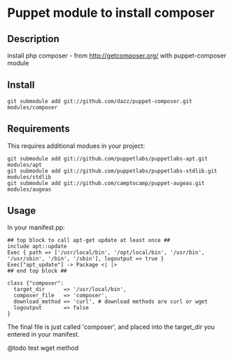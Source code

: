 # Puppet module to install composer

## Description

install php composer - from http://getcomposer.org/ with puppet-composer module

## Install

    git submodule add git://github.com/dazz/puppet-composer.git modules/composer

## Requirements

This requires additional modues in your project:

    git submodule add git://github.com/puppetlabs/puppetlabs-apt.git modules/apt
    git submodule add git://github.com/puppetlabs/puppetlabs-stdlib.git modules/stdlib
    git submodule add git://github.com/camptocamp/puppet-augeas.git modules/augeas

## Usage

In your manifest.pp:

    ## top block to call apt-get update at least once ##
    include apt::update
    Exec { path => ['/usr/local/bin', '/opt/local/bin', '/usr/bin', '/usr/sbin', '/bin', '/sbin'], logoutput => true }
    Exec["apt_update"] -> Package <| |>
    ## end top block ##

    class {"composer":
      target_dir      => '/usr/local/bin',
      composer_file   => 'composer',
      download_method => 'curl', # download methods are curl or wget
      logoutput       => false
    }


The final file is just called 'composer', and placed into the target_dir you entered in your manifest.

@todo test wget method
